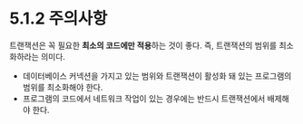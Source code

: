 # 5.1.2 주의사항

트랜잭션은 꼭 필요한 **최소의 코드에만 적용**하는 것이 좋다. 즉, 트랜잭션의 범위를 최소화하라는 의미다. 

- 데이터베이스 커넥션을 가지고 있는 범위와 트랜잭션이 활성화 돼 있는 프로그램의 범위를 최소화해야 한다.
- 프로그램의 코드에서 네트워크 작업이 있는 경우에는 반드시 트랜잭션에서 배제해야 한다. 